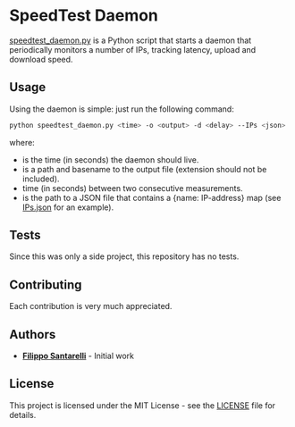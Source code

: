 # SpeedTest Daemon

[speedtest_daemon.py](speedtest_daemon.py) is a Python script that starts a daemon that periodically monitors a number of IPs, tracking latency, upload and download speed.

## Usage

Using the daemon is simple: just run the following command:

```bash
python speedtest_daemon.py <time> -o <output> -d <delay> --IPs <json>
```

where:

* _<time>_ is the time (in seconds) the daemon should live.
* _<output>_ is a path and basename to the output file (extension should not be included).
* _<delay>_ time (in seconds) between two consecutive measurements.
* _<json>_ is the path to a JSON file that contains a {name: IP-address} map (see [IPs.json](IPs.json) for an example).

## Tests

Since this was only a side project, this repository has no tests.

## Contributing

Each contribution is very much appreciated.

## Authors

* [__Filippo Santarelli__](https://github.com/DottD) - Initial work

## License

This project is licensed under the MIT License - see the [LICENSE](LICENSE) file for details.